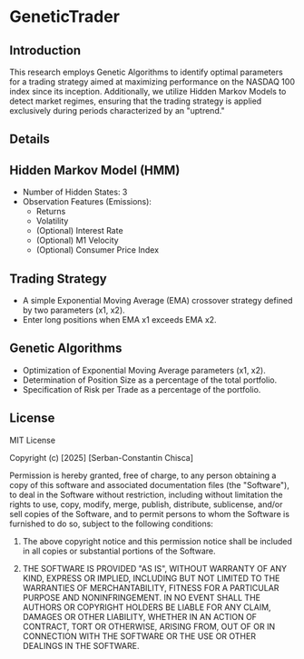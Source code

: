 # GeneticTrader

## Introduction

This research employs Genetic Algorithms to identify optimal parameters for a trading strategy aimed at maximizing performance on the NASDAQ 100 index since its inception. Additionally, we utilize Hidden Markov Models to detect market regimes, ensuring that the trading strategy is applied exclusively during periods characterized by an "uptrend."

## Details


## Hidden Markov Model (HMM)
- Number of Hidden States: 3
- Observation Features (Emissions):
  - Returns
  - Volatility
  - (Optional) Interest Rate
  - (Optional) M1 Velocity
  - (Optional) Consumer Price Index
 
## Trading Strategy
- A simple Exponential Moving Average (EMA) crossover strategy defined by two parameters (x1, x2).
- Enter long positions when EMA x1 exceeds EMA x2.

## Genetic Algorithms
- Optimization of Exponential Moving Average parameters (x1, x2).
- Determination of Position Size as a percentage of the total portfolio.
- Specification of Risk per Trade as a percentage of the portfolio.

## License
MIT License

Copyright (c) [2025] [Serban-Constantin Chisca]

Permission is hereby granted, free of charge, to any person obtaining a copy of this software and associated documentation files (the "Software"), to deal in the Software without restriction, including without limitation the rights to use, copy, modify, merge, publish, distribute, sublicense, and/or sell copies of the Software, and to permit persons to whom the Software is furnished to do so, subject to the following conditions:

1. The above copyright notice and this permission notice shall be included in all copies or substantial portions of the Software.

2. THE SOFTWARE IS PROVIDED "AS IS", WITHOUT WARRANTY OF ANY KIND, EXPRESS OR IMPLIED, INCLUDING BUT NOT LIMITED TO THE WARRANTIES OF MERCHANTABILITY, FITNESS FOR A PARTICULAR PURPOSE AND NONINFRINGEMENT. IN NO EVENT SHALL THE AUTHORS OR COPYRIGHT HOLDERS BE LIABLE FOR ANY CLAIM, DAMAGES OR OTHER LIABILITY, WHETHER IN AN ACTION OF CONTRACT, TORT OR OTHERWISE, ARISING FROM, OUT OF OR IN CONNECTION WITH THE SOFTWARE OR THE USE OR OTHER DEALINGS IN THE SOFTWARE.
